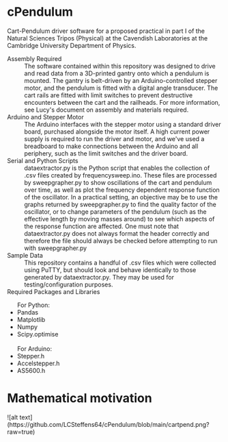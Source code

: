# cPendulum
Cart-Pendulum driver software for a proposed practical in part I of the Natural Sciences Tripos (Physical) at the Cavendish Laboratories at the Cambridge University Department of Physics.

<dl>
  <dt>Assembly Required</dt>
    <dd>The software contained within this repository was designed to drive and read data from a 3D-printed gantry onto which a pendulum is mounted. The gantry is belt-driven by an Arduino-controlled stepper motor, and the pendulum is fitted with a digital angle transducer. The cart rails are fitted with limit switches to prevent destructive encounters between the cart and the railheads. For more information, see Lucy's document on assembly and materials required.
  <dt>Arduino and Stepper Motor</dt>
    <dd>The Arduino interfaces with the stepper motor using a standard driver board, purchased alongside the motor itself. A high current power supply is required to run the driver and motor, and we've used a breadboard to make connections between the Arduino and all periphery, such as the limit switches and the driver board.</dd>
  <dt>Serial and Python Scripts</dt>
  <dd>dataextractor.py is the Python script that enables the collection of .csv files created by frequencysweep.ino. These files are processed by sweepgrapher.py to show oscillations of the cart and pendulum over time, as well as plot the frequency dependent response function of the oscillator. In a practical setting, an objective may be to use the graphs returned by sweepgrapher.py to find the quality factor of the oscillator, or to change parameters of the pendulum (such as the effective length by moving masses around) to see which aspects of the response function are affected. One must note that dataextractor.py does not always format the header correctly and therefore the file should always be checked before attempting to run with sweepgrapher.py</dd>
  <dt>Sample Data</dt>
    <dd>This repository contains a handful of .csv files which were collected using PuTTY, but should look and behave identically to those generated by dataextractor.py. They may be used for testing/configuration purposes.</dd>
  <dt>Required Packages and Libraries</dt>
    <ul>
      For Python:
      <li>Pandas</li>
      <li>Matplotlib</li>
      <li>Numpy</li>
      <li>Scipy.optimise</li>
      <br>
      For Arduino:
      <li>Stepper.h</li>
      <li>Accelstepper.h</li>
      <li>AS5600.h</li>
    </ul>
</dl>

<h1>Mathematical motivation</h1>
  ![alt text](https://github.com/LCSteffens64/cPendulum/blob/main/cartpend.png?raw=true)
